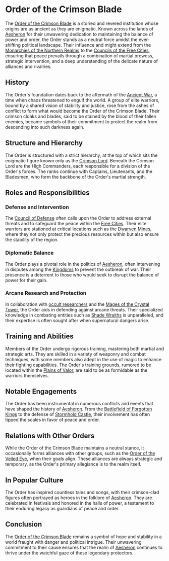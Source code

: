 # Order of the Crimson Blade

The [Order of the Crimson Blade](Order%20of%20the%20Crimson%20Blade.md) is a storied and revered institution whose origins are as ancient as they are enigmatic. Known across the lands of [Aesheron](Aesheron.md) for their unwavering dedication to maintaining the balance of power and order, the Order stands as a neutral force amidst the ever-shifting political landscape. Their influence and might extend from the [Monarchies of the Northern Realms](Monarchies%20of%20the%20Northern%20Realms.md) to the [Councils of the Free Cities](Councils%20of%20the%20Free%20Cities.md), ensuring that peace prevails through a combination of martial prowess, strategic intervention, and a deep understanding of the delicate nature of alliances and rivalries.

## History

The Order's foundation dates back to the aftermath of the [Ancient War](Ancient%20War.md), a time when chaos threatened to engulf the world. A group of elite warriors, bound by a shared vision of stability and justice, rose from the ashes of conflict to form what would become the Order of the Crimson Blade. Their crimson cloaks and blades, said to be stained by the blood of their fallen enemies, became symbols of their commitment to protect the realm from descending into such darkness again.

## Structure and Hierarchy

The Order is structured with a strict hierarchy, at the top of which sits the enigmatic figure known only as the [Crimson Lord](Crimson%20Lord.md). Beneath the Crimson Lord are the High Commanders, each responsible for a division of the Order's forces. The ranks continue with Captains, Lieutenants, and the Bladesmen, who form the backbone of the Order's martial strength.

## Roles and Responsibilities

### Defense and Intervention

The [Council of Defense](Council%20of%20Defense.md) often calls upon the Order to address external threats and to safeguard the peace within the [Free Cities](Free%20Cities.md). Their elite warriors are stationed at critical locations such as the [Dwarven Mines](Dwarven%20Mines.md), where they not only protect the precious resources within but also ensure the stability of the region.

### Diplomatic Balance

The Order plays a pivotal role in the politics of [Aesheron](Aesheron.md), often intervening in disputes among the [Kingdoms](Kingdoms.md) to prevent the outbreak of war. Their presence is a deterrent to those who would seek to disrupt the balance of power for their gain.

### Arcane Research and Protection

In collaboration with [occult researchers](occult%20researchers.md) and the [Mages of the Crystal Tower](Mages%20of%20the%20Crystal%20Tower.md), the Order aids in defending against arcane threats. Their specialized knowledge in combating entities such as [Shade Wraiths](Shade%20Wraiths.md) is unparalleled, and their expertise is often sought after when supernatural dangers arise.

## Training and Abilities

Members of the Order undergo rigorous training, mastering both martial and strategic arts. They are skilled in a variety of weaponry and combat techniques, with some members also adept in the use of magic to enhance their fighting capabilities. The Order's training grounds, rumored to be located within the [Plains of Valor](Plains%20of%20Valor.md), are said to be as formidable as the warriors themselves.

## Notable Engagements

The Order has been instrumental in numerous conflicts and events that have shaped the history of [Aesheron](Aesheron.md). From the [Battlefield of Forgotten Kings](Battlefield%20of%20Forgotten%20Kings.md) to the defense of [Stormhold Castle](Stormhold%20Castle.md), their involvement has often tipped the scales in favor of peace and order.

## Relations with Other Orders

While the Order of the Crimson Blade maintains a neutral stance, it occasionally forms alliances with other groups, such as the [Order of the Veiled Eye](Order%20of%20the%20Veiled%20Eye.md), when their goals align. These alliances are always strategic and temporary, as the Order's primary allegiance is to the realm itself.

## In Popular Culture

The Order has inspired countless tales and songs, with their crimson-clad figures often portrayed as heroes in the folklore of [Aesheron](Aesheron.md). They are celebrated in festivals and honored in the halls of power, a testament to their enduring legacy as guardians of peace and order.

## Conclusion

The [Order of the Crimson Blade](Order%20of%20the%20Crimson%20Blade.md) remains a symbol of hope and stability in a world fraught with danger and political intrigue. Their unwavering commitment to their cause ensures that the realm of [Aesheron](Aesheron.md) continues to thrive under the watchful gaze of these legendary protectors.